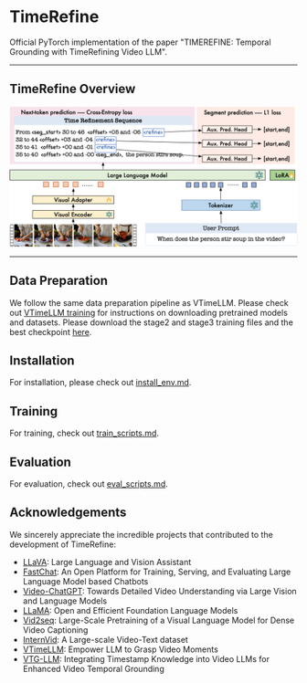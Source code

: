 # TimeRefine 
Official PyTorch implementation of the paper "TIMEREFINE: Temporal Grounding with TimeRefining Video LLM".

---

## TimeRefine Overview 

![framework](images/method2.png)

---

## Data Preparation

We follow the same data preparation pipeline as VTimeLLM. Please check out [VTimeLLM training](https://github.com/huangb23/VTimeLLM/blob/main/docs/train.md) for instructions on downloading pretrained models and datasets. Please download the stage2 and stage3 training files and the best checkpoint [here](https://drive.google.com/drive/folders/1QTa0QZO7hAhBIbPPuedY_S1NycYH7rz0?usp=sharing). 

## Installation

For installation, please check out [install_env.md](docs/install_env.md).

## Training

For training, check out [train_scripts.md](docs/train_scripts.md).

## Evaluation

For evaluation, check out [eval_scripts.md](docs/eval_scripts.md).

## Acknowledgements 

We sincerely appreciate the incredible projects that contributed to the development of TimeRefine:

* [LLaVA](https://github.com/haotian-liu/LLaVA): Large Language and Vision Assistant
* [FastChat](https://github.com/lm-sys/FastChat): An Open Platform for Training, Serving, and Evaluating Large Language Model based Chatbots
* [Video-ChatGPT](https://github.com/mbzuai-oryx/Video-ChatGPT): Towards Detailed Video Understanding via Large Vision and Language Models
* [LLaMA](https://github.com/facebookresearch/llama): Open and Efficient Foundation Language Models
* [Vid2seq](https://github.com/google-research/scenic/tree/main/scenic/projects/vid2seq): Large-Scale Pretraining of a Visual Language Model for Dense Video Captioning
* [InternVid](https://github.com/OpenGVLab/InternVideo/tree/main/Data/InternVid): A Large-scale Video-Text dataset
* [VTimeLLM](https://github.com/huangb23/VTimeLLM): Empower LLM to Grasp Video Moments 
* [VTG-LLM](https://github.com/gyxxyg/VTG-LLM): Integrating Timestamp Knowledge into Video LLMs for Enhanced Video Temporal Grounding 

